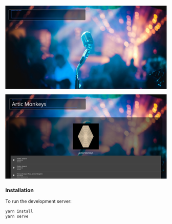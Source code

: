 

![Screenshot](Selection_004.png)

![Screenshot](Selection_003.png)

### Installation
To run the development server:
```
yarn install
yarn serve
```
